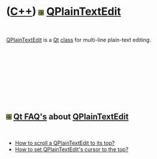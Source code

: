 
 

 

 

 

 

([C++](Cpp.md)) ![Qt](PicQt.png) [QPlainTextEdit](CppQPlainTextEdit.md)
=========================================================================

 

[QPlainTextEdit](CppQPlainTextEdit.md) is a [Qt](CppQt.md)
[class](CppClass.md) for multi-line plain-text editing.

 

 

 

 

 

![Qt](PicQt.png) [Qt FAQ's](CppQtFaq.md) about [QPlainTextEdit](CppQPlainTextEdit.md)
---------------------------------------------------------------------------------------

 

-   [How to scroll a QPlainTextEdit to its
    top?](CppQPlainTextEditMoveCursorToStart.md)
-   [How to set QPlainTextEdit's cursor to the
    top?](CppQPlainTextEditMoveCursorToStart.md)

 

 

 

 

 

 

